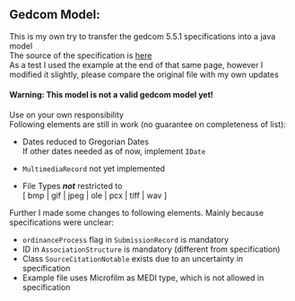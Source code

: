 Gedcom Model:
-
This is my own try to transfer the gedcom 5.5.1 specifications into a java model  
The source of the specification is
[here](http://homepages.rootsweb.com/~pmcbride/gedcom/55gcch2.htm)  
As a test I used the example at the end of that same page, however I modified it slightly, please compare the original file with my own updates

#### Warning: This model is not a valid gedcom model yet!  
Use on your own responsibility  
Following elements are still in work (no guarantee on completeness of list): 

- Dates reduced to Gregorian Dates  
 If other dates needed as of now, implement `IDate`  
- `MultimediaRecord` not yet implemented

- File Types **_not_** restricted to  
[ bmp | gif | jpeg | ole | pcx | tiff | wav ]


Further I made some changes to following elements. Mainly because specifications were unclear: 
- `ordinanceProcess` flag in `SubmissionRecord` is mandatory
- ID in `AssociationStructure` is mandatory (different from specification)
- Class `SourceCitationNotable` exists due to an uncertainty in specification
- Example file uses Microfilm as MEDI type, which is not allowed in specification
